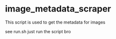 # image_metadata_scraper
This script is used to get the metadata for images

see run.sh just run the script bro
